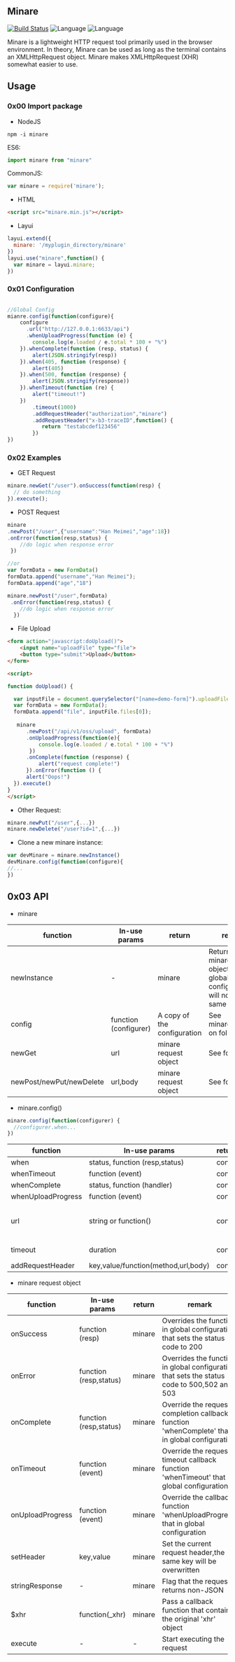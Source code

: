 ## Minare


[![Build Status](https://app.travis-ci.com/zmapleshine/Minare.svg?branch=main)](https://app.travis-ci.com/zmapleshine/Minare)
![Language](https://img.shields.io/badge/language-JavaScript-orange.svg)
![Language](https://img.shields.io/badge/license-MIT-green.svg)


 Minare is a lightweight HTTP request tool primarily used in the browser environment.
 In theory, Minare can be used as long as the terminal contains an XMLHttpRequest object.
 Minare makes XMLHttpRequest (XHR) somewhat easier to use.
 
## Usage

### 0x00 Import package

- NodeJS
```shell script
npm -i minare
```
ES6:
```js
import minare from "minare"
```
  CommonJS:
```js
var minare = require('minare');
```

- HTML

```html
<script src="minare.min.js"></script>
```

- Layui
```js
layui.extend({
  minare: '/myplugin_directory/minare'
})
layui.use("minare",function() {
  var minare = layui.minare;
})
```


### 0x01 Configuration

```js

//Global Config 
mianre.config(function(configure){
    configure
      .url("http://127.0.0.1:6633/api")
      .whenUploadProgress(function (e) {
        console.log(e.loaded / e.total * 100 + "%")
    }).whenComplete(function (resp, status) {
        alert(JSON.stringify(resp))
    }).when(405, function (response) {
        alert(405)
    }).when(500, function (response) {
        alert(JSON.stringify(response))
    }).whenTimeout(function (re) {
        alert("timeout!")
    })
        .timeout(1000)
        .addRequestHeader("authorization","minare")
        .addRequestHeader("x-b3-traceID",function() {
           return "testabcdef123456"
        })
})
```
### 0x02 Examples
- GET Request
```js
minare.newGet("/user").onSuccess(function(resp) {
  // do something
}).execute();
```
- POST Request
```js
minare
.newPost("/user",{"username":"Han Meimei","age":18})
.onError(function(resp,status) {
    //do logic when response error
 })

//or
var formData = new FormData()
formData.append("username","Han Meimei");
formData.append("age","18")

minare.newPost("/user",formData)
 .onError(function(resp,status) {
    //do logic when response error
  })
```
- File Upload

```html
<form action="javascript:doUpload()">
    <input name="uploadFile" type="file">
    <button type="submit">Upload</button>
</form>

<script>

function doUpload() {

  var inputFile = document.querySelector("[name=demo-form]").uploadFile;
  var formData = new FormData();
  formData.append("file", inputFile.files[0]);
  
   minare
      .newPost("/api/v1/oss/upload", formData)
      .onUploadProgress(function(e){
          console.log(e.loaded / e.total * 100 + "%")
       })
      .onComplete(function (response) {
          alert("request complete!")
      }).onError(function () {
      alert("Oops!")
  }).execute()
}
</script>
```


- Other Request:
```js
minare.newPut("/user",{...})
minare.newDelete("/user?id=1",{...})
```

- Clone a new minare instance:

```js
var devMinare = minare.newInstance()
devMinare.config(function(configure){
//...
})
```

## 0x03 API


- minare

| function | In-use params | return | remark |
|  ----  | ----  | ---- | ---- |
| newInstance |  - | minare | Return a new minare object,the global configuration will not be the same  |
| config | function (configurer) | A copy of the configuration | See minare.config() on follow  |
| newGet | url | minare request object | See follow |
| newPost/newPut/newDelete | url,body | minare request object | See follow |


- minare.config()

```js
minare.config(function(configurer) {
  //configurer.when...
})
```

| function | In-use params | return | remark |
|  ----  | ----  | ---- | ---- |
| when |  status, function (resp,status) | config | |
| whenTimeout | function (event) | config | |
| whenComplete | status, function (handler) | config | |
| whenUploadProgress | function (event) | config | |
| url | string or function() | config | param can be strings or the function return a string  |
| timeout | duration | config | default value is zero,Unit:millisecond
| addRequestHeader | key,value/function(method,url,body) | config |


- minare request object

| function | In-use params | return | remark |
|  ----  | ----  | ---- | ---- |
| onSuccess |  function (resp) | minare | Overrides the function in global configuration that sets the status code to 200 |
| onError | function (resp,status) | minare | Overrides the function in global configuration that sets the status code to 500,502 and 503  |
| onComplete | function (resp,status) | minare | Override the request completion callback function 'whenComplete' that in global configuration |
| onTimeout | function (event) | minare | Override the request timeout callback function 'whenTimeout' that in global configuration |
| onUploadProgress | function (event) | minare | Override the callback function 'whenUploadProgress' that in global configuration |
| setHeader | key,value | minare | Set the current request header,the same key will be overwritten |
| stringResponse | - | minare | Flag that the request returns non-JSON |
| $xhr | function(_xhr) | minare | Pass a callback function that contains the original 'xhr' object |
| execute | - | - | Start executing the request |

